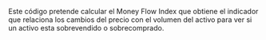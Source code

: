 Este código pretende calcular el Money Flow Index que obtiene el indicador que relaciona los cambios del precio con el volumen del activo para ver si un activo esta sobrevendido o sobrecomprado.
